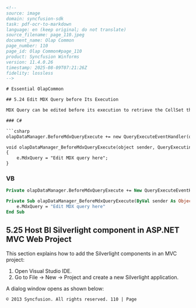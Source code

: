 ```html
<!-- 
source: image
domain: syncfusion-sdk
task: pdf-ocr-to-markdown
language: en (keep original; do not translate)
source_filename: page_110.jpeg
document_name: Olap Common
page_number: 110
page_id: Olap Common#page_110
product: Syncfusion Winforms
version: 11.4.0.26
timestamp: 2025-08-09T07:21:26Z
fidelity: lossless
-->

# Essential OlapCommon

## 5.24 Edit MDX Query before Its Execution

MDX Query can be edited before its execution to retrieve the CellSet through handling the BeforeMdxQueryExecute event of OlapDataManager. The following code example illustrates this.

### C#

```csharp
olapDataManager.BeforeMdxQueryExecute += new QueryExecuteEventHandler(olapDataManager_BeforeMdxQueryExecute);

void olapDataManager_BeforeMdxQueryExecute(object sender, QueryExecutingEventArgs e)
{
    e.MdxQuery = "Edit MDX query here";
}
```

### VB

```vb
Private olapDataManager.BeforeMdxQueryExecute += New QueryExecuteEventHandler(AddressOf olapDataManager_BeforeMdxQueryExecute)

Private Sub olapDataManager_BeforeMdxQueryExecute(ByVal sender As Object, ByVal e As QueryExecutingEventArgs)
    e.MdxQuery = "Edit MDX query here"
End Sub
```

## 5.25 Host BI Silverlight component in ASP.NET MVC Web Project

This section explains how to add the Silverlight components in an MVC project:

1. Open Visual Studio IDE.
2. Go to File → New → Project and create a new Silverlight application.

A dialog window opens as shown below:
```html
© 2013 Syncfusion. All rights reserved. 110 | Page
```
<!-- tags: [olapcommon, mdxquery, olapidatamanager, silverlight, asp.net mvc, tutorial, event handling, code examples, visual studio, mvc project setup] keywords: [mdxquery, olapidatamanager, silverlight, mvc, olapcommon, event, handler, tutorial] -->
```